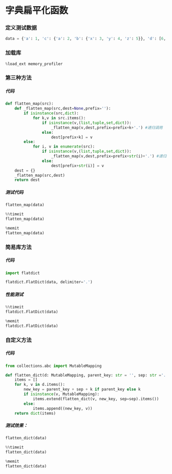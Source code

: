 # 字典扁平化函数

### 定义测试数据


```python
data = {'a': 1, 'c': {'a': 2, 'b': {'x': 3, 'y': 4, 'z': 5}}, 'd': [6, 7, 8], 'e':[{'f':9},{'h':10}]}
```

### 加载库


```python
%load_ext memory_profiler
```

### 第三种方法
##### 代码


```python
def flatten_map(src):
    def _flatten_map(src,dest=None,prefix=''):
        if isinstance(src,dict):
            for k,v in src.items():
                if isinstance(v,(list,tuple,set,dict)):
                    _flatten_map(v,dest,prefix=prefix+k+'.') #递归调用
                else:
                    dest[prefix+k] = v
        else:
            for i, v in enumerate(src):
                if isinstance(v,(list,tuple,set,dict)):
                    _flatten_map(v,dest,prefix=prefix+str(i)+'.') #递归调用
                else:
                    dest[prefix+str(i)] = v
    dest = {}
    _flatten_map(src,dest)
    return dest
```

##### 测试代码


```python
flatten_map(data)
```


```python
%%timeit
flatten_map(data)
```


```python
%memit
flatten_map(data)
```

### 简易库方法

##### 代码


```python
import flatdict

flatdict.FlatDict(data, delimiter='.')
```

##### 性能测试


```python
%%timeit
flatdict.FlatDict(data)
```


```python
%memit
flatdict.FlatDict(data)
```

### 自定义方法

##### 代码


```python
from collections.abc import MutableMapping

def flatten_dict(d: MutableMapping, parent_key: str = '', sep: str ='.') -> MutableMapping:
    items = []
    for k, v in d.items():
        new_key = parent_key + sep + k if parent_key else k
        if isinstance(v, MutableMapping):
            items.extend(flatten_dict(v, new_key, sep=sep).items())
        else:
            items.append((new_key, v))
    return dict(items)
```

##### 测试效果：


```python
flatten_dict(data)
```


```python
%%timeit
flatten_dict(data)
```


```python
%memit
flatten_dict(data)
```
